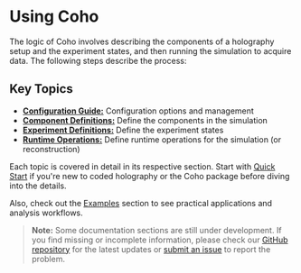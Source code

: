 # Using Coho

The logic of Coho involves describing the components of a holography setup and the experiment states, and then running the simulation to acquire data. The following steps describe the process:

## Key Topics

* **[Configuration Guide:](configuration.md)** Configuration options and management
* **[Component Definitions:](components/index.md)** Define the components in the simulation
* **[Experiment Definitions:](experiment/index.md)** Define the experiment states
* **[Runtime Operations:](runtime/index.md)** Define runtime operations for the simulation (or reconstruction)

Each topic is covered in detail in its respective section. Start with [Quick Start](../quickstart.md) if you're new to coded holography or the Coho package before diving into the details.

Also, check out the [Examples](../examples/index.md) section to see practical applications and analysis workflows.

> **Note:**
> Some documentation sections are still under development. If you find missing or incomplete information, please check our [GitHub repository](https://github.com/dgursoy/coho) for the latest updates or [submit an issue](https://github.com/dgursoy/coho/issues) to report the problem.
